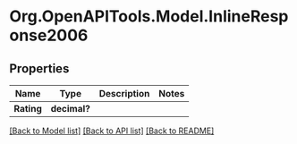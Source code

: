 # Org.OpenAPITools.Model.InlineResponse2006

## Properties

Name | Type | Description | Notes
------------ | ------------- | ------------- | -------------
**Rating** | **decimal?** |  | 

[[Back to Model list]](../README.md#documentation-for-models) [[Back to API list]](../README.md#documentation-for-api-endpoints) [[Back to README]](../README.md)

